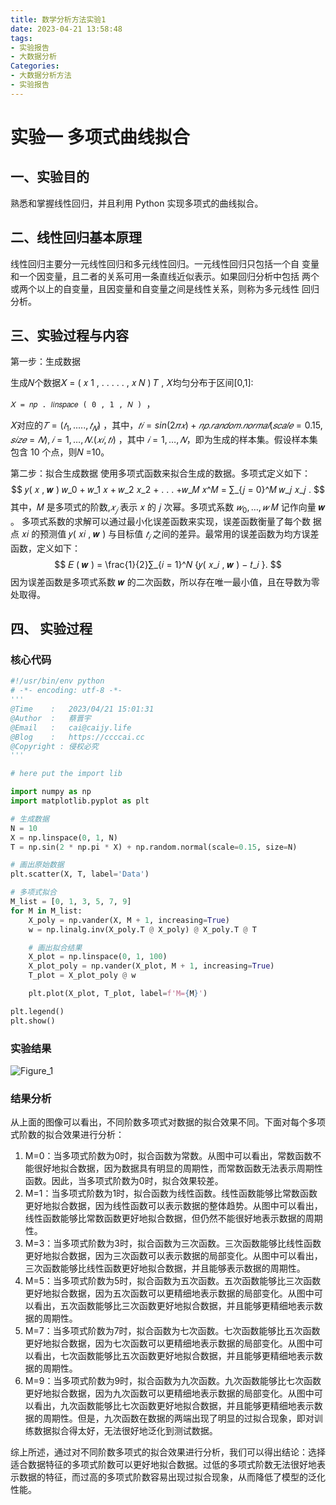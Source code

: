 ```yaml
---
title: 数学分析方法实验1
date: 2023-04-21 13:58:48
tags:
- 实验报告
- 大数据分析
Categories:
- 大数据分析方法
- 实验报告
---
```


# 实验一 多项式曲线拟合

## 一、实验目的 

熟悉和掌握线性回归，并且利用 Python 实现多项式的曲线拟合。 

## 二、线性回归基本原理

线性回归主要分一元线性回归和多元线性回归。一元线性回归只包括一个自 变量和一个因变量，且二者的关系可用一条直线近似表示。如果回归分析中包括 两个或两个以上的自变量，且因变量和自变量之间是线性关系，则称为多元线性 回归分析。 

## 三、实验过程与内容

 第一步：生成数据

生成𝑁个数据𝑋 = ( 𝑥 1 , . . . . . , 𝑥 𝑁 ) 𝑇 , 𝑋均匀分布于区间[0,1]:

`𝑋 = 𝑛𝑝 . 𝑙𝑖𝑛𝑠𝑝𝑎𝑐𝑒 ( 0 , 1 , 𝑁 ) `，

𝑋对应的$𝑇=( 𝑡_1 ,. . . . . , 𝑡_𝑁 )$ ，其中，$𝑡𝑖 = sin ( 2𝜋𝑥 ) + 𝑛𝑝. 𝑟𝑎𝑛𝑑𝑜𝑚. 𝑛𝑜𝑟𝑚𝑎𝑙( 𝑠𝑐𝑎𝑙𝑒 = 0.15 , 𝑠𝑖𝑧𝑒 = 𝑁 ) , 𝑖 = 1 , … , 𝑁.(𝑥𝑖, 𝑡𝑖 )$ ，其中 $𝑖=1 , … , 𝑁$，即为生成的样本集。假设样本集包含 10 个点，则𝑁 =10。

第二步：拟合生成数据 使用多项式函数来拟合生成的数据。多项式定义如下：
$$
𝑦( 𝑥 , 𝒘 ) 𝑤_0 + 𝑤_1 𝑥 + 𝑤_2 𝑥_2 + . . . +𝑤_𝑀 𝑥^𝑀 =  ∑_{𝑗 = 0}^𝑀 𝑤_𝑗 𝑥_𝑗 .
$$
其中，𝑀 是多项式的阶数,$𝑥_𝑗$ 表示 𝑥 的 𝑗 次幂。多项式系数 $𝑤_0 , … , 𝑤$ 𝑀 记作向量 𝒘 。 多项式系数的求解可以通过最小化误差函数来实现，误差函数衡量了每个数 据点 𝑥𝑖 的预测值 𝑦( 𝑥𝑖 , 𝒘 ) 与目标值 $𝑡_𝑖$ 之间的差异。最常用的误差函数为均方误差函数，定义如下：
$$
𝐸 ( 𝒘 ) = \frac{1}{2}∑_{𝑖 = 1}^𝑁 {𝑦( 𝑥_𝑖 , 𝒘 ) − 𝑡_𝑖 }.
$$
因为误差函数是多项式系数 𝒘 的二次函数，所以存在唯一最小值，且在导数为零处取得。

## 四、 实验过程

### 核心代码

```python
#!/usr/bin/env python
# -*- encoding: utf-8 -*-
'''
@Time    :   2023/04/21 15:01:31
@Author  :   蔡晋宇
@Email   :   cai@caijy.life
@Blog    :   https://ccccai.cc
@Copyright : 侵权必究
'''

# here put the import lib

import numpy as np
import matplotlib.pyplot as plt

# 生成数据
N = 10
X = np.linspace(0, 1, N)
T = np.sin(2 * np.pi * X) + np.random.normal(scale=0.15, size=N)

# 画出原始数据
plt.scatter(X, T, label='Data')

# 多项式拟合
M_list = [0, 1, 3, 5, 7, 9]
for M in M_list:
    X_poly = np.vander(X, M + 1, increasing=True)
    w = np.linalg.inv(X_poly.T @ X_poly) @ X_poly.T @ T

    # 画出拟合结果
    X_plot = np.linspace(0, 1, 100)
    X_plot_poly = np.vander(X_plot, M + 1, increasing=True)
    T_plot = X_plot_poly @ w

    plt.plot(X_plot, T_plot, label=f'M={M}')

plt.legend()
plt.show()

```

### 实验结果

![Figure_1](https://124newblog-1309411887.cos.ap-nanjing.myqcloud.com/images/202304211510820.png)

### 结果分析

从上面的图像可以看出，不同阶数多项式对数据的拟合效果不同。下面对每个多项式阶数的拟合效果进行分析：

1. M=0：当多项式阶数为0时，拟合函数为常数。从图中可以看出，常数函数不能很好地拟合数据，因为数据具有明显的周期性，而常数函数无法表示周期性函数。因此，当多项式阶数为0时，拟合效果较差。
2. M=1：当多项式阶数为1时，拟合函数为线性函数。线性函数能够比常数函数更好地拟合数据，因为线性函数可以表示数据的整体趋势。从图中可以看出，线性函数能够比常数函数更好地拟合数据，但仍然不能很好地表示数据的周期性。
3. M=3：当多项式阶数为3时，拟合函数为三次函数。三次函数能够比线性函数更好地拟合数据，因为三次函数可以表示数据的局部变化。从图中可以看出，三次函数能够比线性函数更好地拟合数据，并且能够表示数据的周期性。
4. M=5：当多项式阶数为5时，拟合函数为五次函数。五次函数能够比三次函数更好地拟合数据，因为五次函数可以更精细地表示数据的局部变化。从图中可以看出，五次函数能够比三次函数更好地拟合数据，并且能够更精细地表示数据的周期性。
5. M=7：当多项式阶数为7时，拟合函数为七次函数。七次函数能够比五次函数更好地拟合数据，因为七次函数可以更精细地表示数据的局部变化。从图中可以看出，七次函数能够比五次函数更好地拟合数据，并且能够更精细地表示数据的周期性。
6. M=9：当多项式阶数为9时，拟合函数为九次函数。九次函数能够比七次函数更好地拟合数据，因为九次函数可以更精细地表示数据的局部变化。从图中可以看出，九次函数能够比七次函数更好地拟合数据，并且能够更精细地表示数据的周期性。但是，九次函数在数据的两端出现了明显的过拟合现象，即对训练数据拟合得太好，无法很好地泛化到测试数据。

综上所述，通过对不同阶数多项式的拟合效果进行分析，我们可以得出结论：选择适合数据特征的多项式阶数可以更好地拟合数据。过低的多项式阶数无法很好地表示数据的特征，而过高的多项式阶数容易出现过拟合现象，从而降低了模型的泛化性能。

